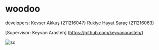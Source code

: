 # woodoo
developers:
Kevser Akkuş (211216047)
Rukiye Hayat Saraç (211216063)

[Supervisor: Keyvan Arasteh] (https://github.com/keyvanarasteh/)

![sc](https://user-images.githubusercontent.com/99832419/206873859-c358a281-5f10-4080-bc1c-bac890f2c1aa.jpg)
